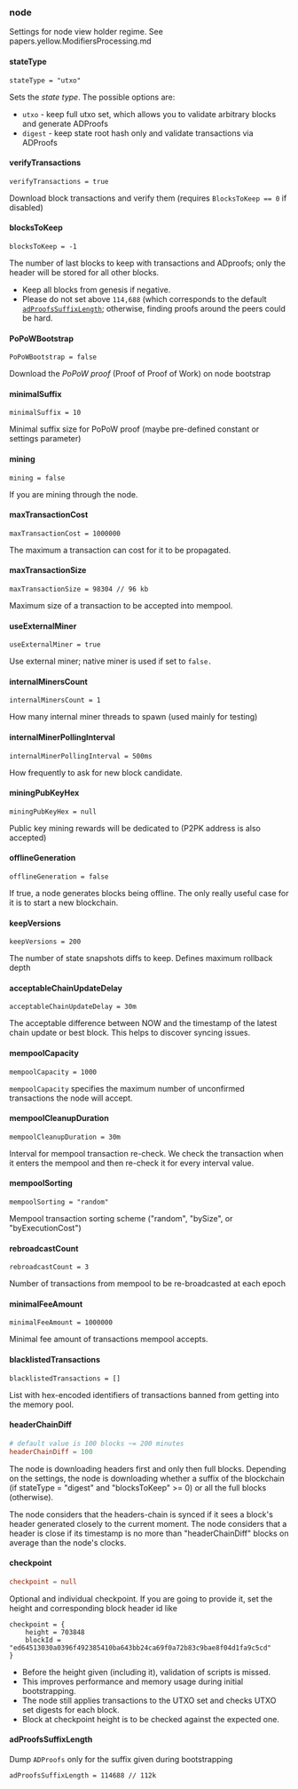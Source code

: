 
### node 

Settings for node view holder regime. See papers.yellow.ModifiersProcessing.md

#### stateType
```
stateType = "utxo"
```

Sets the *state type*. The possible options are:

- `utxo` - keep full utxo set, which allows you to validate arbitrary blocks and generate ADProofs
- `digest` - keep state root hash only and validate transactions via ADProofs


#### verifyTransactions
```
verifyTransactions = true
```

Download block transactions and verify them (requires `BlocksToKeep == 0` if disabled)

#### blocksToKeep
```
blocksToKeep = -1
```

The number of last blocks to keep with transactions and ADproofs; only the header will be stored for all other blocks.

- Keep all blocks from genesis if negative.
- Please do not set above `114,688` (which corresponds to the default [`adProofsSuffixLength`](#adproofssuffixlength); otherwise, finding proofs around the peers could be hard.

#### PoPoWBootstrap
```
PoPoWBootstrap = false
```

Download the *PoPoW proof* (Proof of Proof of Work) on node bootstrap

#### minimalSuffix
```
minimalSuffix = 10
```

Minimal suffix size for PoPoW proof (maybe pre-defined constant or settings parameter)

#### mining
```
mining = false
```

If you are mining through the node. 


#### maxTransactionCost
```
maxTransactionCost = 1000000
```

The maximum a transaction can cost for it to be propagated. 

#### maxTransactionSize
```
maxTransactionSize = 98304 // 96 kb
```

Maximum size of a transaction to be accepted into mempool.

#### useExternalMiner
```
useExternalMiner = true
```

Use external miner; native miner is used if set to `false.`

#### internalMinersCount
```
internalMinersCount = 1
```
How many internal miner threads to spawn (used mainly for testing)

#### internalMinerPollingInterval
```
internalMinerPollingInterval = 500ms
```

How frequently to ask for new block candidate.

#### miningPubKeyHex

```
miningPubKeyHex = null
```

Public key mining rewards will be dedicated to (P2PK address is also accepted)



#### offlineGeneration
```
offlineGeneration = false
```

If true, a node generates blocks being offline. The only really useful case for it is to start a new blockchain.

#### keepVersions
```
keepVersions = 200
```

The number of state snapshots diffs to keep. Defines maximum rollback depth

#### acceptableChainUpdateDelay
```
acceptableChainUpdateDelay = 30m
```
The acceptable difference between NOW and the timestamp of the latest chain update or best block. This helps to discover syncing issues.

#### mempoolCapacity
```
mempoolCapacity = 1000
```

`mempoolCapacity` specifies the maximum number of unconfirmed transactions the node will accept.

#### mempoolCleanupDuration
```
mempoolCleanupDuration = 30m
```

Interval for mempool transaction re-check. We check the transaction when it enters the mempool and then re-check it for every interval value.

#### mempoolSorting
```
mempoolSorting = "random"
```

Mempool transaction sorting scheme ("random", "bySize", or "byExecutionCost")

#### rebroadcastCount
```
rebroadcastCount = 3
```

Number of transactions from mempool to be re-broadcasted at each epoch

#### minimalFeeAmount
```
minimalFeeAmount = 1000000
```

Minimal fee amount of transactions mempool accepts.

#### blacklistedTransactions

```
blacklistedTransactions = []
```

List with hex-encoded identifiers of transactions banned from getting into the memory pool.


#### headerChainDiff

```conf
# default value is 100 blocks ~= 200 minutes
headerChainDiff = 100
```
The node is downloading headers first and only then full blocks. Depending on the settings, the node is downloading whether a suffix of the blockchain (if stateType = "digest" and "blocksToKeep" >= 0) or all the full blocks (otherwise).

The node considers that the headers-chain is synced if it sees a block's header generated closely to the current moment. The node considers that a header is close if its timestamp is no more than "headerChainDiff" blocks on average than the node's clocks.


#### checkpoint


```conf
checkpoint = null
```

Optional and individual checkpoint. If you are going to provide it, set the height and corresponding block header id like

```
checkpoint = {
    height = 703848
    blockId = "ed64513030a0396f492385410ba643bb24ca69f0a72b83c9bae8f04d1fa9c5cd"
}
```
   
- Before the height given (including it), validation of scripts is missed.
- This improves performance and memory usage during initial bootstrapping.
- The node still applies transactions to the UTXO set and checks UTXO set digests for each block.
- Block at checkpoint height is to be checked against the expected one.
    

#### adProofsSuffixLength

Dump `ADProofs` only for the suffix given during bootstrapping


```
adProofsSuffixLength = 114688 // 112k
```

